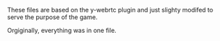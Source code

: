 These files are based on the y-webrtc plugin and just slighty modifed to 
serve the purpose of the game.

Orgiginally, everything was in one file. 